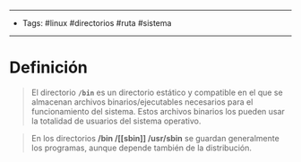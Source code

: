 --------------------
- Tags: #linux #directorios #ruta #sistema
-----------------------------
# Definición

> El directorio **`/bin`** es un directorio estático y compatible en el que se almacenan archivos binarios/ejecutables necesarios para el funcionamiento del sistema. Estos archivos binarios los pueden usar la totalidad de usuarios del sistema operativo.

> En los directorios **/bin /[[sbin]] /usr/sbin** se guardan generalmente los programas, aunque depende también de la distribución.